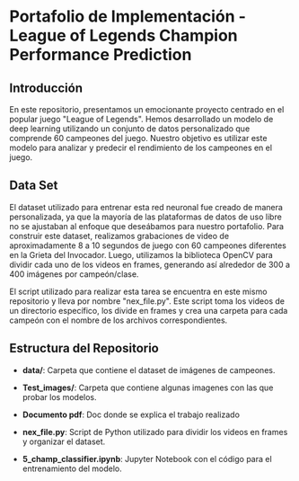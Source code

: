 # Portafolio de Implementación - League of Legends Champion Performance Prediction

## Introducción

En este repositorio, presentamos un emocionante proyecto centrado en el popular juego "League of Legends". Hemos desarrollado un modelo de deep learning utilizando un conjunto de datos personalizado que comprende 60 campeones del juego. Nuestro objetivo es utilizar este modelo para analizar y predecir el rendimiento de los campeones en el juego.

## Data Set

El dataset utilizado para entrenar esta red neuronal fue creado de manera personalizada, ya que la mayoría de las plataformas de datos de uso libre no se ajustaban al enfoque que deseábamos para nuestro portafolio. Para construir este dataset, realizamos grabaciones de video de aproximadamente 8 a 10 segundos de juego con 60 campeones diferentes en la Grieta del Invocador. Luego, utilizamos la biblioteca OpenCV para dividir cada uno de los videos en frames, generando así alrededor de 300 a 400 imágenes por campeón/clase.

El script utilizado para realizar esta tarea se encuentra en este mismo repositorio y lleva por nombre "nex_file.py". Este script toma los videos de un directorio específico, los divide en frames y crea una carpeta para cada campeón con el nombre de los archivos correspondientes.

## Estructura del Repositorio

- **data/**: Carpeta que contiene el dataset de imágenes de campeones.

- **Test_images/**: Carpeta que contiene algunas imagenes con las que probar los modelos.
- **Documento pdf**: Doc donde se explica el trabajo realizado 
- **nex_file.py**: Script de Python utilizado para dividir los videos en frames y organizar el dataset.

- **5_champ_classifier.ipynb**: Jupyter Notebook con el código para el entrenamiento del modelo.

